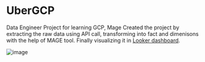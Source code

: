# UberGCP
Data Engineer Project for learning GCP, Mage
Created the project by extracting the raw data using API call, transforming into fact and dimenisons with the help of MAGE tool. Finally visualizing it in [Looker dashboard](https://lookerstudio.google.com/reporting/66a4ae84-62e2-4b0e-8ed0-3c8492976ee5).

![image](https://github.com/VinothCruze/UberGCP/assets/68219125/c535c3eb-fe25-4855-893a-72465afff9df)
